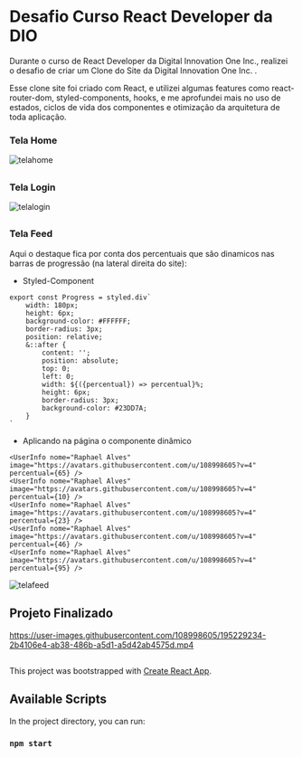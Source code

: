 # Desafio Curso React Developer da DIO

Durante o curso de React Developer da Digital Innovation One Inc., realizei o desafio de criar um Clone do Site da Digital Innovation One Inc. .

Esse clone site foi criado com React, e utilizei algumas features como react-router-dom, styled-components, hooks, e me aprofundei mais no uso de estados, ciclos de vida dos componentes e otimização da arquitetura de toda aplicação.

### Tela Home 
![telahome](https://user-images.githubusercontent.com/108998605/195228364-c4d24489-37d8-4cce-b740-a1cd8772cdc2.png)

##

### Tela Login

![telalogin](https://user-images.githubusercontent.com/108998605/195228450-62641516-dbe3-460e-8202-a16d1e1a5826.png)

##

### Tela Feed

Aqui o destaque fica por conta dos percentuais que são dinamicos nas barras de progressão (na lateral direita do site):

* Styled-Component 
~~~
export const Progress = styled.div`
    width: 180px;
    height: 6px;
    background-color: #FFFFFF;
    border-radius: 3px;
    position: relative;
    &::after {
        content: '';
        position: absolute;
        top: 0;
        left: 0;
        width: ${({percentual}) => percentual}%;
        height: 6px;
        border-radius: 3px;
        background-color: #23DD7A;
    }
` 
~~~

* Aplicando na página o componente dinâmico
~~~
<UserInfo nome="Raphael Alves" image="https://avatars.githubusercontent.com/u/108998605?v=4" percentual={65} />
<UserInfo nome="Raphael Alves" image="https://avatars.githubusercontent.com/u/108998605?v=4" percentual={10} />
<UserInfo nome="Raphael Alves" image="https://avatars.githubusercontent.com/u/108998605?v=4" percentual={23} />
<UserInfo nome="Raphael Alves" image="https://avatars.githubusercontent.com/u/108998605?v=4" percentual={46} />
<UserInfo nome="Raphael Alves" image="https://avatars.githubusercontent.com/u/108998605?v=4" percentual={95} />
~~~

![telafeed](https://user-images.githubusercontent.com/108998605/195228654-1f8a7f1c-0025-4225-a039-c15c4b8ac40a.png)

##

## Projeto Finalizado

https://user-images.githubusercontent.com/108998605/195229234-2b4106e4-ab38-486b-a5d1-a5d42ab4575d.mp4

##

###

This project was bootstrapped with [Create React App](https://github.com/facebook/create-react-app).

## Available Scripts

In the project directory, you can run:

### `npm start`
